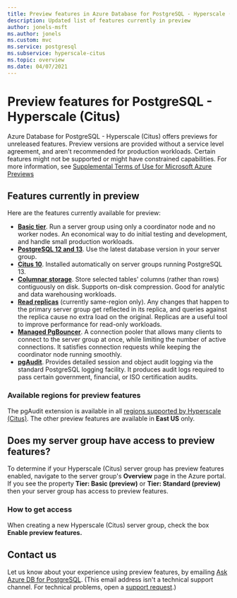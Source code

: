 ```yaml
---
title: Preview features in Azure Database for PostgreSQL - Hyperscale (Citus)
description: Updated list of features currently in preview
author: jonels-msft
ms.author: jonels
ms.custom: mvc
ms.service: postgresql
ms.subservice: hyperscale-citus
ms.topic: overview
ms.date: 04/07/2021
---
```


# Preview features for PostgreSQL - Hyperscale (Citus)

Azure Database for PostgreSQL - Hyperscale (Citus) offers
previews for unreleased features. Preview versions are provided
without a service level agreement, and aren't recommended for
production workloads. Certain features might not be supported or
might have constrained capabilities.  For more information, see
[Supplemental Terms of Use for Microsoft Azure
Previews](https://azure.microsoft.com/support/legal/preview-supplemental-terms/)

## Features currently in preview

Here are the features currently available for preview:

* **[Basic tier](concepts-hyperscale-tiers.md)**. Run a server
  group using only a coordinator node and no worker nodes. An
  economical way to do initial testing and development, and
  handle small production workloads.
* **[PostgreSQL 12 and 13](concepts-hyperscale-versions.md)**.
  Use the latest database version in your server group.
* **[Citus
  10](concepts-hyperscale-versions.md#citus-and-other-extension-versions)**.
  Installed automatically on server groups running PostgreSQL 13.
* **[Columnar storage](concepts-hyperscale-columnar.md)**.
  Store selected tables' columns (rather than rows) contiguously
  on disk. Supports on-disk compression. Good for analytic and
  data warehousing workloads.
* **[Read replicas](howto-hyperscale-read-replicas-portal.md)**
  (currently same-region only). Any changes that happen to the
  primary server group get reflected in its replica, and queries
  against the replica cause no extra load on the original.
  Replicas are a useful tool to improve performance for
  read-only workloads.
* **[Managed
  PgBouncer](concepts-hyperscale-limits.md#managed-pgbouncer-preview)**.
  A connection pooler that allows many clients to connect to
  the server group at once, while limiting the number of active
  connections. It satisfies connection requests while keeping
  the coordinator node running smoothly.
* **[pgAudit](concepts-hyperscale-audit.md)**. Provides detailed
  session and object audit logging via the standard PostgreSQL
  logging facility. It produces audit logs required to pass
  certain government, financial, or ISO certification audits.

### Available regions for preview features

The pgAudit extension is available in all [regions supported by
Hyperscale
(Citus)](concepts-hyperscale-configuration-options.md#regions).
The other preview features are available in **East US** only.

## Does my server group have access to preview features?

To determine if your Hyperscale (Citus) server group has preview features
enabled, navigate to the server group's **Overview** page in the Azure portal.
If you see the property **Tier: Basic (preview)** or **Tier: Standard
(preview)** then your server group has access to preview features.

### How to get access

When creating a new Hyperscale (Citus) server group, check
the box **Enable preview features.**

## Contact us

Let us know about your experience using preview features, by emailing [Ask
Azure DB for PostgreSQL](mailto:AskAzureDBforPostgreSQL@service.microsoft.com).
(This email address isn't a technical support channel. For technical problems,
open a [support
request](https://ms.portal.azure.com/#blade/Microsoft_Azure_Support/HelpAndSupportBlade/newsupportrequest).)
